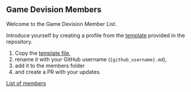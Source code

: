 ## Game Devision Members

Welcome to the Game Devision Member List.

Introduce yourself by creating 
a profile from the [template](members/_profile_template.md) provided in the repository.

1. Copy the [template file](members/_profile_template.md),
2. rename it with your GitHub username (`{github_username}.md`),
3. add it to the members folder
4. and create a PR with your updates.


[List of members](members/)

